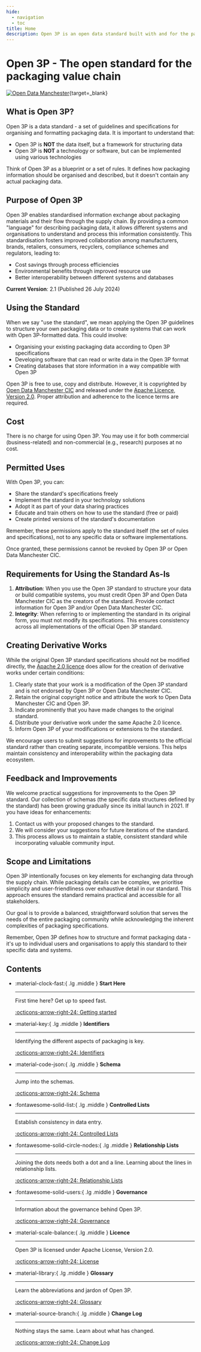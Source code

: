 ```yaml
---
hide:
  - navigation
  - toc
title: Home
description: Open 3P is an open data standard built with and for the packaging supply chain.
---
```

# Open 3P - The open standard for the packaging value chain

[![Open Data Manchester](img/Open_3P_banner_compress.png)](https://open3p.org){target=_blank}

## What is Open 3P?

Open 3P is a data standard - a set of guidelines and specifications for organising and formatting packaging data. It is important to understand that:

- Open 3P is **NOT** the data itself, but a framework for structuring data
- Open 3P is **NOT** a technology or software, but can be implemented using various technologies

Think of Open 3P as a blueprint or a set of rules. It defines how packaging information should be organised and described, but it doesn't contain any actual packaging data.

## Purpose of Open 3P

Open 3P enables standardised information exchange about packaging materials and their flow through the supply chain. By providing a common "language" for describing packaging data, it allows different systems and organisations to understand and process this information consistently.
This standardisation fosters improved collaboration among manufacturers, brands, retailers, consumers, recyclers, compliance schemes and regulators, leading to:

- Cost savings through process efficiencies
- Environmental benefits through improved resource use
- Better interoperability between different systems and databases

**Current Version**: 2.1 (Published 26 July 2024)

## Using the Standard

When we say "use the standard", we mean applying the Open 3P guidelines to structure your own packaging data or to create systems that can work with Open 3P-formatted data. This could involve:

- Organising your existing packaging data according to Open 3P specifications
- Developing software that can read or write data in the Open 3P format
- Creating databases that store information in a way compatible with Open 3P

Open 3P is free to use, copy and distribute. However, it is copyrighted by [Open Data Manchester CIC](https://www.opendatamanchester.org.uk/) and released under the [Apache Licence, Version 2.0](./10_Licence/10_01_Licence.md). Proper attribution and adherence to the licence terms are required.

## Cost

There is no charge for using Open 3P. You may use it for both commercial (business-related) and non-commercial (e.g., research) purposes at no cost.

## Permitted Uses

With Open 3P, you can:

- Share the standard's specifications freely
- Implement the standard in your technology solutions
- Adopt it as part of your data sharing practices
- Educate and train others on how to use the standard (free or paid)
- Create printed versions of the standard's documentation

Remember, these permissions apply to the standard itself (the set of rules and specifications), not to any specific data or software implementations.

Once granted, these permissions cannot be revoked by Open 3P or Open Data Manchester CIC.

## Requirements for Using the Standard As-Is

1. **Attribution**: When you use the Open 3P standard to structure your data or build compatible systems, you must credit Open 3P and Open Data Manchester CIC as the creators of the standard. Provide contact information for Open 3P and/or Open Data Manchester CIC.
2.	**Integrity**: When referring to or implementing the standard in its original form, you must not modify its specifications. This ensures consistency across all implementations of the official Open 3P standard.

## Creating Derivative Works

While the original Open 3P standard specifications should not be modified directly, the [Apache 2.0 licence](./10_Licence/10_01_Licence.md) does allow for the creation of derivative works under certain conditions:

1.	Clearly state that your work is a modification of the Open 3P standard and is not endorsed by Open 3P or Open Data Manchester CIC.
2.	Retain the original copyright notice and attribute the work to Open Data Manchester CIC and Open 3P.
3.	Indicate prominently that you have made changes to the original standard.
4.	Distribute your derivative work under the same Apache 2.0 licence.
5.	Inform Open 3P of your modifications or extensions to the standard.

We encourage users to submit suggestions for improvements to the official standard rather than creating separate, incompatible versions. This helps maintain consistency and interoperability within the packaging data ecosystem.

## Feedback and Improvements

We welcome practical suggestions for improvements to the Open 3P standard. Our collection of schemas (the specific data structures defined by the standard) has been growing gradually since its initial launch in 2021. If you have ideas for enhancements:

1.	Contact us with your proposed changes to the standard.
2.	We will consider your suggestions for future iterations of the standard.
3.	This process allows us to maintain a stable, consistent standard while incorporating valuable community input.

## Scope and Limitations

Open 3P intentionally focuses on key elements for exchanging data through the supply chain. While packaging details can be complex, we prioritise simplicity and user-friendliness over exhaustive detail in our standard. This approach ensures the standard remains practical and accessible for all stakeholders.

Our goal is to provide a balanced, straightforward solution that serves the needs of the entire packaging community while acknowledging the inherent complexities of packaging specifications.

Remember, Open 3P defines how to structure and format packaging data - it's up to individual users and organisations to apply this standard to their specific data and systems.

## Contents

<div class="grid cards" markdown>

-   :material-clock-fast:{ .lg .middle } __Start Here__

    ---

    First time here? Get up to speed fast.

    [:octicons-arrow-right-24: Getting started](./1_Start_Here/1_1_Introduction.md)

-   :material-key:{ .lg .middle } __Identifiers__

    ---

    Identifying the different aspects of packaging is key.

    [:octicons-arrow-right-24: Identifiers](./4_Identifiers/4_1_Identifiers.md)

-   :material-code-json:{ .lg .middle } __Schema__

    ---

    Jump into the schemas.

    [:octicons-arrow-right-24: Schema](./3_Data_Specification/3_0_Data_Specification.md)

-   :fontawesome-solid-list:{ .lg .middle } __Controlled Lists__

    ---

    Establish consistency in data entry.

    [:octicons-arrow-right-24: Controlled Lists](./5_Controlled_Lists/5_000_Controlled_Lists.md)

-   :fontawesome-solid-circle-nodes:{ .lg .middle } __Relationship Lists__

    ---

    Joining the dots needs both a dot and a line. Learning about the lines in relationship lists.

    [:octicons-arrow-right-24: Relationship Lists](./6_Relationship_Lists/6_000_Relationship_Lists.md)

-   :fontawesome-solid-users:{ .lg .middle } __Governance__

    ---

    Information about the governance behind Open 3P.

    [:octicons-arrow-right-24: Governance](./8_Governance/8_1_Governance.md)

-   :material-scale-balance:{ .lg .middle } __Licence__

    ---

    Open 3P is licensed under Apache License, Version 2.0.

    [:octicons-arrow-right-24: License](./10_Licence/10_01_Licence.md)

-   :material-library:{ .lg .middle } __Glossary__

    ---

    Learn the abbreviations and jardon of Open 3P.

    [:octicons-arrow-right-24: Glossary](./11_Glossary/11_000_Glossary.md)

-   :material-source-branch:{ .lg .middle } __Change Log__

    ---

    Nothing stays the same. Learn about what has changed.

    [:octicons-arrow-right-24: Change Log](./9_Change_Log/8_1_Change_Log.md)

</div>
